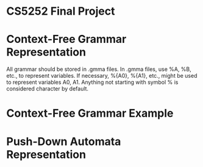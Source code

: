 # CS5252 Final Project



# Context-Free Grammar Representation

All grammar should be stored in .gmma files. In .gmma files, use %A, %B, etc., to represent variables. If necessary, %{A0}, %{A1}, etc., might be used to represent variables A0, A1. Anything not starting with symbol % is considered character by default.

# Context-Free Grammar Example

# Push-Down Automata Representation
